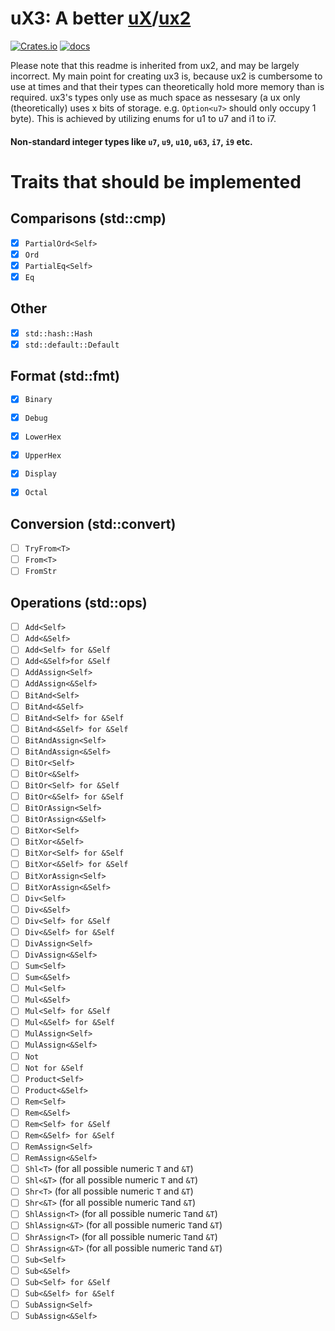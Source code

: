 # uX3: A better [uX](https://github.com/rust-ux/uX)/[ux2](https://github.com/JonathanWoollett-Light/ux2)

[![Crates.io](https://img.shields.io/crates/v/ux3)](https://crates.io/crates/ux4)
[![docs](https://img.shields.io/crates/v/ux3?color=yellow&label=docs)](https://docs.rs/ux3)

Please note that this readme is inherited from ux2, and may be largely incorrect.
My main point for creating ux3 is, because ux2 is cumbersome to use at times and that their types can theoretically hold more memory than is required.
ux3's types only use as much space as nessesary (a ux only (theoretically) uses x bits of storage. e.g. `Option<u7>` should only occupy 1 byte). This is achieved by utilizing enums for u1 to u7 and i1 to i7. 

#### Non-standard integer types like `u7`, `u9`, `u10`, `u63`, `i7`, `i9` etc.
# Traits that should be implemented

## Comparisons (std::cmp)
* [x]  `PartialOrd<Self>`
* [x]  `Ord`
* [x]  `PartialEq<Self>`
* [x]  `Eq`

## Other
* [x]  `std::hash::Hash`
* [x]  `std::default::Default`

## Format (std::fmt)
* [x]  `Binary`
* [x]  `Debug`
* [x]  `LowerHex`
* [x]  `UpperHex`
* [x]  `Display`
* [x]  `Octal`


## Conversion (std::convert)
* [ ]  `TryFrom<T>`
* [ ]  `From<T>`
* [ ]  `FromStr`

## Operations (std::ops)
* [ ]  `Add<Self>`
* [ ]  `Add<&Self>`
* [ ]  `Add<Self> for &Self`
* [ ]  `Add<&Self>for &Self`
* [ ]  `AddAssign<Self>`
* [ ]  `AddAssign<&Self>`
* [ ]  `BitAnd<Self>`
* [ ]  `BitAnd<&Self>`
* [ ]  `BitAnd<Self> for &Self`
* [ ]  `BitAnd<&Self> for &Self`
* [ ]  `BitAndAssign<Self>`
* [ ]  `BitAndAssign<&Self>`
* [ ]  `BitOr<Self>`
* [ ]  `BitOr<&Self>`
* [ ]  `BitOr<Self> for &Self`
* [ ]  `BitOr<&Self> for &Self`
* [ ]  `BitOrAssign<Self>`
* [ ]  `BitOrAssign<&Self>`
* [ ]  `BitXor<Self>`
* [ ]  `BitXor<&Self>`
* [ ]  `BitXor<Self> for &Self`
* [ ]  `BitXor<&Self> for &Self`
* [ ]  `BitXorAssign<Self>`
* [ ]  `BitXorAssign<&Self>`
* [ ]  `Div<Self>`
* [ ]  `Div<&Self>`
* [ ]  `Div<Self> for &Self`
* [ ]  `Div<&Self> for &Self`
* [ ]  `DivAssign<Self>`
* [ ]  `DivAssign<&Self>`
* [ ]  `Sum<Self>`
* [ ]  `Sum<&Self>`
* [ ]  `Mul<Self>`
* [ ]  `Mul<&Self>`
* [ ]  `Mul<Self> for &Self`
* [ ]  `Mul<&Self> for &Self`
* [ ]  `MulAssign<Self>`
* [ ]  `MulAssign<&Self>`
* [ ]  `Not`
* [ ]  `Not for &Self`
* [ ]  `Product<Self>`
* [ ]  `Product<&Self>`
* [ ]  `Rem<Self>`
* [ ]  `Rem<&Self>`
* [ ]  `Rem<Self> for &Self`
* [ ]  `Rem<&Self> for &Self`
* [ ]  `RemAssign<Self>`
* [ ]  `RemAssign<&Self>`
* [ ]  `Shl<T>` (for all possible numeric `T` and `&T`)
* [ ]  `Shl<&T>` (for all possible numeric `T` and `&T`)
* [ ]  `Shr<T>` (for all possible numeric `T` and `&T`)
* [ ]  `Shr<&T>` (for all possible numeric `T`and `&T`)
* [ ]  `ShlAssign<T>` (for all possible numeric `T`and `&T`)
* [ ]  `ShlAssign<&T>` (for all possible numeric `T`and `&T`)
* [ ]  `ShrAssign<T>` (for all possible numeric `T`and `&T`)
* [ ]  `ShrAssign<&T>` (for all possible numeric `T`and `&T`)
* [ ]  `Sub<Self>`
* [ ]  `Sub<&Self>`
* [ ]  `Sub<Self> for &Self`
* [ ]  `Sub<&Self> for &Self`
* [ ]  `SubAssign<Self>`
* [ ]  `SubAssign<&Self>`